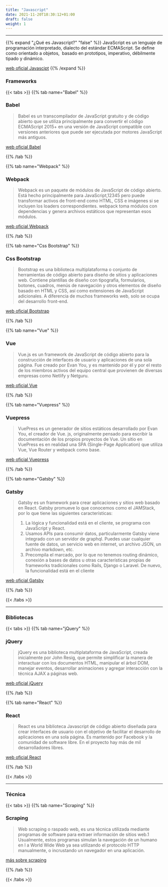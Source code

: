 ```yaml
---
title: "Javascript"
date: 2021-11-20T18:30:12+01:00
draft: false
weight: 1
---
```

***
{{% expand "¿Qué es Javascript?" "false" %}}
JavaScript es un lenguaje de programación interpretado, dialecto del estándar ECMAScript. Se define como orientado a objetos, ​ basado en prototipos, imperativo, débilmente tipado y dinámico.

[web oficial Javascipt](https://developer.mozilla.org/es/docs/Web/JavaScript)
{{% /expand %}}
### Frameworks 

{{< tabs >}}
{{% tab name="Babel" %}}
### Babel
>Babel es un transcompilador de JavaScript gratuito y de código abierto que se utiliza principalmente para convertir el código ECMAScript 2015+ en una versión de JavaScript compatible con versiones anteriores que puede ser ejecutada por motores JavaScript más antiguos.

[web oficial Babel](https://babeljs.io/)

{{% /tab %}}

{{% tab name="Webpack" %}}
### Webpack
>Webpack es un paquete de módulos de JavaScript de código abierto. Está hecho principalmente para JavaScript,1​2​3​4​5​ pero puede transformar activos de front-end como HTML, CSS e imágenes si se incluyen los loaders correspondientes.
webpack toma módulos con dependencias y genera archivos estáticos que representan esos módulos. 


[web oficial Webpack](https://webpack.js.org/)

{{% /tab %}}

{{% tab name="Css Bootstrap" %}}
### Css Bootstrap
>Bootstrap es una biblioteca multiplataforma o conjunto de herramientas de código abierto para diseño de sitios y aplicaciones web. Contiene plantillas de diseño con tipografía, formularios, botones, 
cuadros, menús de navegación y otros elementos de diseño basado en HTML y CSS, así como extensiones de JavaScript adicionales. A diferencia de muchos frameworks web, solo se ocupa del desarrollo front-end.

[web oficial Bootstrap](https://getbootstrap.com/) 

{{% /tab %}}

{{% tab name="Vue" %}}
### Vue
>Vue.js es un framework de JavaScript de código abierto para la construcción de interfaces de usuario y aplicaciones de una sola página. Fue creado por Evan You, y es mantenido por él y por el resto de los miembros activos del equipo central que provienen de diversas empresas como Netlify y Netguru.

[web oficial Vue](https://vuejs.org/)

{{% /tab %}}

{{% tab name="Vuepress" %}}
### Vuepress
>VuePress es un generador de sitios estáticos desarrollado por Evan You, el creador de Vue. js, originalmente pensado para escribir la documentación de los propios proyectos de Vue. Un sitio en VuePress es en realidad una SPA (Single-Page Application) que utiliza Vue, Vue Router y webpack como base.

[web oficial Vuepress](https://vuepress.vuejs.org/)

{{% /tab %}}

{{% tab name="Gatsby" %}}
### Gatsby
>Gatsby es un framework para crear aplicaciones y sitios web basado en React. Gatsby promueve lo que conocemos como el JAMStack, por lo que tiene las siguientes características:
>
>1. La lógica y funcionalidad está en el cliente, se programa con JavaScript y React.
>2. Usamos APIs para consumir datos, particularmente Gatsby viene integrado con un servidor de graphql. Puedes usar cualquier fuente de datos, un servicio web en internet, un archivo JSON, un archivo markdown, etc.
>3. Precompila el marcado, por lo que no tenemos routing dinámico, conexión a bases de datos u otras características propias de frameworks tradicionales como Rails, Django o Laravel. De nuevo, la funcionalidad está en el cliente

[web oficial Gatsby](https://www.gatsbyjs.com/)

{{% /tab %}}

{{< /tabs >}}


****

### Bibliotecas 

{{< tabs >}}
{{% tab name="jQuery" %}}
### jQuery
>jQuery es una biblioteca multiplataforma de JavaScript, creada inicialmente por John Resig, que permite simplificar la manera de interactuar con los documentos HTML, manipular el árbol DOM, manejar eventos, 
desarrollar animaciones y agregar interacción con la técnica AJAX a páginas web.​


[web oficial jQuery](https://jquery.com/)

{{% /tab %}}

{{% tab name="React" %}}
### React
>React es una biblioteca Javascript de código abierto diseñada para crear interfaces de usuario con el objetivo de facilitar el desarrollo de aplicaciones en una sola página. Es mantenido por Facebook y 
la comunidad de software libre. En el proyecto hay más de mil desarrolladores libres.

[web oficial React](https://es.reactjs.org/)

{{% /tab %}}


{{< /tabs >}}


***********

### Técnica

{{< tabs >}}
{{% tab name="Scraping" %}}
### Scraping
>Web scraping o raspado web, es una técnica utilizada mediante programas de software para extraer información de sitios web.1​ Usualmente, estos programas simulan la navegación de un humano en l
a World Wide Web ya sea utilizando el protocolo HTTP manualmente, o incrustando un navegador en una aplicación.

[más sobre scraping](https://es.wikipedia.org/wiki/Web_scraping)

{{% /tab %}}


{{< /tabs >}}